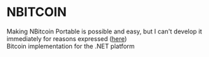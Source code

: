 NBITCOIN
========
 Making NBitcoin Portable is possible and easy, but I can't develop it immediately for reasons expressed ([here](https://github.com/NicolasDorier/NBitcoin/))  
Bitcoin implementation for the .NET platform
